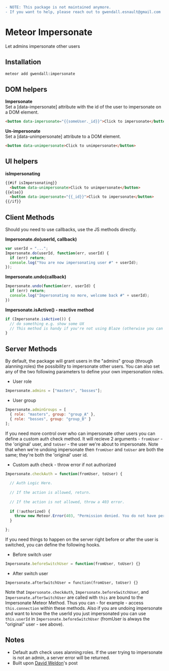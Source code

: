 ```diff
- NOTE: This package is not maintained anymore.
- If you want to help, please reach out to gwendall.esnault@gmail.com
```

Meteor Impersonate
================

Let admins impersonate other users

Installation
------------

``` sh
meteor add gwendall:impersonate
```

DOM helpers
-----------

**Impersonate**  
Set a [data-impersonate] attribute with the id of the user to impersonate on a DOM element.
``` html
<button data-impersonate="{{someUser._id}}">Click to impersonate</button>
```

**Un-impersonate**  
Set a [data-unimpersonate] attribute to a DOM element.
``` html
<button data-unimpersonate>Click to unimpersonate</button>
```

UI helpers
----------

**isImpersonating**  
``` html
{{#if isImpersonating}}
  <button data-unimpersonate>Click to unimpersonate</button>
{{else}}
  <button data-impersonate="{{_id}}">Click to impersonate</button>
{{/if}}
```

Client Methods
-------

Should you need to use callbacks, use the JS methods directly.  

**Impersonate.do(userId, callback)**  
``` javascript
var userId = "...";
Impersonate.do(userId, function(err, userId) {
  if (err) return;
  console.log("You are now impersonating user #" + userId);
});
```

**Impersonate.undo(callback)**  
``` javascript
Impersonate.undo(function(err, userId) {
  if (err) return;
  console.log("Impersonating no more, welcome back #" + userId);
})
```

**Impersonate.isActive() - reactive method**  
``` javascript
if (Impersonate.isActive()) {
  // do something e.g. show some UX 
  // This method is handy if you're not using Blaze (otherwise you can use template helpers above)
}
```

Server Methods
-------

By default, the package will grant users in the "admins" group (through alanning:roles) the possibility to impersonate other users. You can also set any of the two following parameters to define your own impersonation roles.

- User role
``` javascript
Impersonate.admins = ["masters", "bosses"];
```

- User group
``` javascript
Impersonate.adminGroups = [
  { role: "masters", group: "group_A" },
  { role: "bosses", group: "group_B" }
];
```

If you need more control over who can impersonate other users you can define a custom auth check method. It will recieve 2 arguments - `fromUser` - the 'original' user, and `toUser` - the user we're about to impersonate. Note that when we're undoing impersonate then `fromUser` and `toUser` are both the same; they're both the 'original' user id. 

- Custom auth check - throw error if not authorized
``` javascript
Impersonate.checkAuth = function(fromUser, toUser) {
  
  // Auth Logic Here. 
  
  // If the action is allowed, return.
  
  // If the action is not allowed, throw a 403 error.
  
  if (!authorized) {
    throw new Meteor.Error(403, "Permission denied. You do not have permission to impersonate users.");
  }

};
```

If you need things to happen on the server right before or after the user is switched, you can define the following hooks.

- Before switch user
``` javascript
Impersonate.beforeSwitchUser = function(fromUser, toUser) {}
```

- After switch user
``` javascri
Impersonate.afterSwitchUser = function(fromUser, toUser) {}
```

Note that `Impersonate.checkAuth`, `Impersonate.beforeSwitchUser`, and `Impersonate.afterSwitchUser` are called with `this` are bound to the Impersonate Meteor Method. Thus you can - for example - access `this.connection` within these methods. Also if you are undoing impersonate and want to know the the userId you just impersonated you can use `this.userId` in `Impersonate.beforeSwitchUser` (fromUser is always the "original" user - see above). 

Notes
-----

- Default auth check uses alanning:roles. If the user trying to impersonate is not an admin, a server error will be returned.
- Built upon [David Weldon](https://dweldon.silvrback.com/impersonating-a-user)'s post
